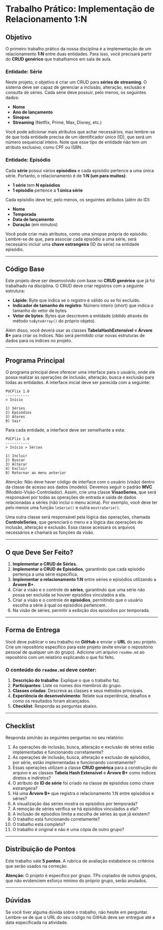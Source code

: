 # Trabalho Prático: Implementação de Relacionamento 1:N

## Objetivo

O primeiro trabalho prático da nossa disciplina é a implementação de um relacionamento **1:N** entre duas entidades. Para isso, você precisará partir do **CRUD genérico** que trabalhamos em sala de aula.

### Entidade: Série

Neste projeto, o objetivo é criar um CRUD para **séries de streaming**. O sistema deve ser capaz de gerenciar a inclusão, alteração, exclusão e consulta de séries. Cada série deve possuir, pelo menos, os seguintes dados:

- **Nome**
- **Ano de lançamento**
- **Sinopse**
- **Streaming** (Netflix, Prime, Max, Disney, etc.)

Você pode adicionar mais atributos que achar necessários, mas lembre-se de que toda entidade precisa de um identificador único (ID), que será um número sequencial inteiro. Note que esse tipo de entidade não tem um atributo exclusivo, como CPF ou ISBN.

### Entidade: Episódio

Cada **série** possui vários **episódios** e cada episódio pertence a uma única série. Portanto, o relacionamento é de **1:N (um para muitos)**:

- **1 série** tem **N episódios**
- **1 episódio** pertence a **1 única série**

Cada episódio deve ter, pelo menos, os seguintes atributos (além do ID):

- **Nome**
- **Temporada**
- **Data de lançamento**
- **Duração** (em minutos)

Você pode criar mais atributos, como uma sinopse própria do episódio. Lembre-se de que, para associar cada episódio a uma série, será necessário incluir uma **chave estrangeira** (ID da série) na entidade episódio.

---

## Código Base

Este projeto deve ser desenvolvido com base no **CRUD genérico** que já foi trabalhado na disciplina. O CRUD deve criar registros com a seguinte estrutura:

- **Lápide**: Byte que indica se o registro é válido ou se foi excluído.
- **Indicador de tamanho do registro**: Número inteiro (short) que indica o tamanho do vetor de bytes.
- **Vetor de bytes**: Bytes que descrevem a entidade (obtido através do método `toByteArray()` do próprio objeto).

Além disso, você deverá usar as classes **TabelaHashExtensível** e **Árvore B+** para criar os índices. Não será permitido criar novas estruturas de dados para os índices no projeto.

---

## Programa Principal

O programa principal deve oferecer uma interface para o usuário, onde ele possa realizar as operações de inclusão, alteração, busca e exclusão para todas as entidades. A interface inicial deve ser parecida com a seguinte:

```
PUCFlix 1.0
-----------
> Início

1) Séries
2) Episódios
3) Atores
0) Sair
```


Para cada entidade, a interface deve ser semelhante a esta:

```
PUCFlix 1.0
-----------
> Início > Séries

1) Incluir
2) Buscar
3) Alterar
4) Excluir
0) Retornar ao menu anterior
```


Atenção: Não deve haver código de interface com o usuário (visão) dentro da classe de acesso aos dados (modelo). Devemos seguir o padrão **MVC** (Modelo-Visão-Controlador). Assim, crie uma classe **VisaoSeries**, que será responsável por todas as operações de entrada e saída de dados relacionadas a séries (não inclui o menu acima). Por exemplo, você deve ter pelo menos uma função `leSerie()` e outra `mostraSerie()`. 

Uma outra classe será responsável pela lógica das operações, chamada **ControleSeries**, que gerenciará o menu e a lógica das operações de inclusão, alteração e exclusão. Essa classe acessará os arquivos necessários e chamará as funções da visão.

---

## O que Deve Ser Feito?

1. **Implementar o CRUD de Séries.**
2. **Implementar o CRUD de Episódios**, garantindo que cada episódio pertença a uma série específica.
3. **Implementar o relacionamento 1:N** entre séries e episódios utilizando a **Árvore B+**.
4. Criar a visão e o controle de **séries**, garantindo que uma série não possa ser excluída se houver episódios vinculados a ela.
5. Criar a visão e o controle de **episódios**, permitindo que o usuário escolha a série à qual os episódios pertencem.
6. Na visão de séries, permitir a exibição dos episódios por temporada.

---

## Forma de Entrega

Você deve publicar o seu trabalho no **GitHub** e enviar o **URL** do seu projeto. Crie um repositório específico para este projeto (evite enviar o repositório pessoal de qualquer um do grupo). Adicione um arquivo `readme.md` ao repositório com um relatório explicando o que foi feito.

### O conteúdo do `readme.md` deve conter:

1. **Descrição do trabalho**: Explique o que o trabalho faz.
2. **Participantes**: Liste os nomes dos membros do grupo.
3. **Classes criadas**: Descreva as classes e seus métodos principais.
4. **Experiência de desenvolvimento**: Relate sua experiência, desafios e como os resultados foram alcançados.
5. **Checklist**: Responda as perguntas abaixo.

---

## Checklist

Responda sim/não às seguintes perguntas no seu relatório:

1. As operações de inclusão, busca, alteração e exclusão de séries estão implementadas e funcionando corretamente?
2. As operações de inclusão, busca, alteração e exclusão de episódios, por série, estão implementadas e funcionando corretamente?
3. Essas operações utilizam a classe **CRUD genérica** para a construção do arquivo e as classes **Tabela Hash Extensível** e **Árvore B+** como índices diretos e indiretos?
4. O atributo de **ID de série** foi criado na classe de episódios como chave estrangeira?
5. Há uma **Árvore B+** que registra o relacionamento 1:N entre episódios e séries?
6. A visualização das séries mostra os episódios por temporada?
7. A remoção de séries verifica se há episódios vinculados a ela?
8. A inclusão de episódios limita a escolha de séries às que já existem?
9. O trabalho está funcionando corretamente?
10. O trabalho está completo?
11. O trabalho é original e não é uma cópia de outro grupo?

---

## Distribuição de Pontos

Este trabalho vale **5 pontos**. A rubrica de avaliação estabelece os critérios que serão usados na correção.

**Atenção:** O projeto é específico por grupo. TPs copiados de outros grupos, que não evidenciem esforço mínimo do próprio grupo, serão anulados.

---

## Dúvidas

Se você tiver alguma dúvida sobre o trabalho, não hesite em perguntar. Lembre-se de que o URL do seu código no GitHub deve ser entregue até a data especificada na atividade.
